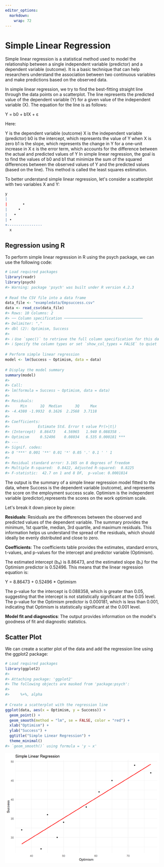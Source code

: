 ```yaml
---
editor_options: 
  markdown: 
    wrap: 72
---
```


# Simple Linear Regression

Simple linear regression is a statistical method used to model the
relationship between a single independent variable (predictor) and a
dependent variable (outcome). It is a basic technique that can help
researchers understand the association between two continuous variables
and make predictions based on the observed data.

In simple linear regression, we try to find the best-fitting straight
line through the data points on a scatterplot. The line represents the
predicted value of the dependent variable (Y) for a given value of the
independent variable (X). The equation for the line is as follows:

Y = b0 + b1X + ε

Here:

Y is the dependent variable (outcome) X is the independent variable
(predictor) b0 is the intercept, which represents the value of Y when X
is zero b1 is the slope, which represents the change in Y for a one-unit
increase in X ε is the error term, which accounts for the difference
between the actual and predicted values of Y In simple linear
regression, the goal is to find the values of b0 and b1 that minimize
the sum of the squared differences between the observed values of Y and
the predicted values (based on the line). This method is called the
least squares estimation.

To better understand simple linear regression, let's consider a
scatterplot with two variables X and Y:


```r
y
|
|       •
|     •
|   •
| •
+----------------
  x
```

## Regression using R

To perform simple linear regression in R using the psych package, we can
use the following code:


```r
# Load required packages
library(readr)
library(psych)
#> Warning: package 'psych' was built under R version 4.2.3

# Read the CSV file into a data frame
data_file <- "exampledata/Empsuccess.csv"
data <- read_csv(data_file)
#> Rows: 10 Columns: 2
#> ── Column specification ────────────────────────────────────
#> Delimiter: ","
#> dbl (2): Optimism, Success
#> 
#> ℹ Use `spec()` to retrieve the full column specification for this data.
#> ℹ Specify the column types or set `show_col_types = FALSE` to quiet this message.

# Perform simple linear regression
model <- lm(Success ~ Optimism, data = data)

# Display the model summary
summary(model)
#> 
#> Call:
#> lm(formula = Success ~ Optimism, data = data)
#> 
#> Residuals:
#>     Min      1Q  Median      3Q     Max 
#> -4.4380 -1.9932  0.1626  2.2568  3.7118 
#> 
#> Coefficients:
#>             Estimate Std. Error t value Pr(>|t|)    
#> (Intercept)  8.86473    4.56965   1.940 0.088358 .  
#> Optimism     0.52496    0.08034   6.535 0.000181 ***
#> ---
#> Signif. codes:  
#> 0 '***' 0.001 '**' 0.01 '*' 0.05 '.' 0.1 ' ' 1
#> 
#> Residual standard error: 3.165 on 8 degrees of freedom
#> Multiple R-squared:  0.8422,	Adjusted R-squared:  0.8225 
#> F-statistic:  42.7 on 1 and 8 DF,  p-value: 0.0001814
```

The output is the summary of a simple linear regression model fitted to
the data, where Success is the dependent variable (outcome), and represents the score on the employment success scale. 
Optimism is the independent variable (predictor),represents the scores on the work optimism scale. 

Let's break it down piece by piece:

**Residuals**: Residuals are the differences between the observed and
predicted values of the dependent variable. The summary provides the
minimum, 1st quartile, median, 3rd quartile, and maximum residuals. This
information helps us understand the spread of the residuals, which
should ideally be evenly distributed and close to zero.

**Coefficients**: The coefficients table provides the estimates,
standard errors, t-values, and p-values for the intercept and predictor
variable (Optimism).

The estimated intercept (b₀) is 8.86473, and the estimated slope (b₁)
for the Optimism predictor is 0.52496. This means that the linear
regression equation is:

Y = 8.86473 + 0.52496 \* Optimism

The p-value for the intercept is 0.088358, which is greater than 0.05,
suggesting that the intercept is not statistically significant at the
0.05 level. The p-value for the Optimism predictor is 0.000181, which is
less than 0.001, indicating that Optimism is statistically significant
at the 0.001 level.

**Model fit and diagnostics**: The output provides information on the
model's goodness of fit and diagnostic statistics.

## Scatter Plot

We can create a scatter plot of the data and add the regression line using the ggplot2 package:


```r
# Load required packages
library(ggplot2)
#> 
#> Attaching package: 'ggplot2'
#> The following objects are masked from 'package:psych':
#> 
#>     %+%, alpha

# Create a scatterplot with the regression line
ggplot(data, aes(x = Optimism, y = Success)) +
  geom_point() +
  geom_smooth(method = "lm", se = FALSE, color = "red") +
  xlab("Optimism") +
  ylab("Success") +
  ggtitle("Simple Linear Regression") +
  theme_minimal()
#> `geom_smooth()` using formula = 'y ~ x'
```

<img src="12-simple-linear-regression_files/figure-html/unnamed-chunk-3-1.png" width="672" />
